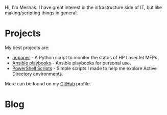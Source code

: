 Hi, I'm Meshak. I have great interest in the infrastructure side of IT, but like making/scripting things in general.

# Projects

My best projects are:

- [nopaper](https://github.com/alphanumeric3/nopaper) - A Python script to monitor the status of HP LaserJet MFPs.
- [Ansible playbooks](https://github.com/alphanumeric3/playbooks) - Ansible playbooks for personal use.
- [PowerShell Scripts](https://github.com/alphanumeric3/scripts) - Simple scripts I made to help me explore Active Directory environments.

More can be found on my [GitHub](https://github.com/alphanumeric3) profile.

# Blog